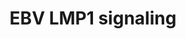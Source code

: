 ---
annotations:
- type: Pathway Ontology
  value: signaling pathway
authors:
- MaintBot
- Susan
description: based on science-slides...
last-edited: 2016-07-25
organisms:
- Danio rerio
redirect_from:
- /index.php/Pathway:WP1328
- /instance/WP1328
schema-jsonld:
- '@context': https://schema.org/
  '@id': https://wikipathways.github.io/pathways/WP1328.html
  '@type': Dataset
  creator:
    '@type': Organization
    name: WikiPathways
  description: based on science-slides...
  keywords:
  - p50/p52
  - PDLIM7
  - NIK
  - p50
  - LOC100002946
  - tradd
  - ikbkb
  - irak1
  - mapk1
  - traf6
  - traf1
  - map3k3
  - CCL5
  - CCL20
  - TNF
  - ikbkg
  - p100
  - I-Kappa-B
  - rela
  - JNK
  - hsp90a.2
  - map3k7
  - SFC complex
  - p52
  - IFNB
  - chuk
  license: CC0
  name: EBV LMP1 signaling
seo: CreativeWork
title: EBV LMP1 signaling
wpid: WP1328
---